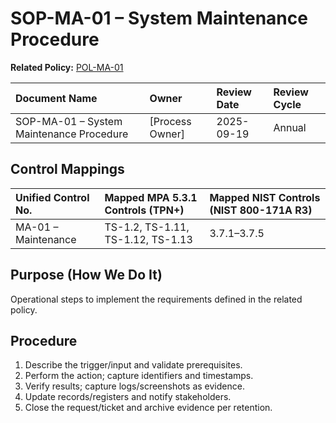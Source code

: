 # SOP-MA-01 – System Maintenance Procedure

**Related Policy:** [POL-MA-01](../policies/POL-MA-01_*.md)

| Document Name | Owner | Review Date | Review Cycle |
| :---- | :---- | :---- | :---- |
| SOP-MA-01 – System Maintenance Procedure | [Process Owner] | 2025-09-19 | Annual |

## Control Mappings
| Unified Control No. | Mapped MPA 5.3.1 Controls (TPN+) | Mapped NIST Controls (NIST 800-171A R3) |
| :---- | :---- | :---- |
| MA-01 – Maintenance | TS-1.2, TS-1.11, TS-1.12, TS-1.13 | 3.7.1–3.7.5 |

## Purpose (How We Do It)
Operational steps to implement the requirements defined in the related policy.

## Procedure
1. Describe the trigger/input and validate prerequisites.
2. Perform the action; capture identifiers and timestamps.
3. Verify results; capture logs/screenshots as evidence.
4. Update records/registers and notify stakeholders.
5. Close the request/ticket and archive evidence per retention.
